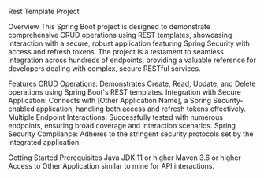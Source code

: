 
Rest Template Project

Overview
This Spring Boot project is designed to demonstrate comprehensive CRUD operations using REST templates, showcasing interaction with a secure,
robust application featuring Spring Security with access and refresh tokens. The project is a testament to seamless integration across hundreds of endpoints,
providing a valuable reference for developers dealing with complex, secure RESTful services.

Features
CRUD Operations: Demonstrates Create, Read, Update, and Delete operations using Spring Boot's REST templates.
Integration with Secure Application: Connects with [Other Application Name], a Spring Security-enabled application, handling both access and refresh tokens effectively.
Multiple Endpoint Interactions: Successfully tested with numerous endpoints, ensuring broad coverage and interaction scenarios.
Spring Security Compliance: Adheres to the stringent security protocols set by the integrated application.

Getting Started
Prerequisites
Java JDK 11 or higher
Maven 3.6 or higher
Access to Other Application similar to mine for API interactions.
